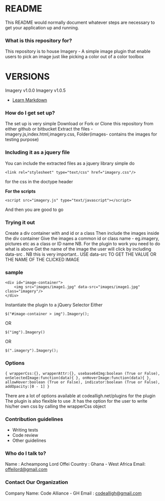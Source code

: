 # README #

This README would normally document whatever steps are necessary to get your application up and running.

### What is this repository for? ###
This repository is to house Imagery - A simple image plugin that enable users to pick an image just like picking a color out of a
color toolbox
# VERSIONS
Imagery v1.0.0
Imagery v1.0.5

* [Learn Markdown](https://bitbucket.org/tutorials/markdowndemo)

### How do I get set up? ###
The set up is very simple
Download or Fork or Clone this repository from either github or bitbucket
Extract the files - imagery.js,index.html,imagery.css, Folder(images- contains the images for testing purpose)

### Including it as a jquery file ###
You can include the extracted files as a jquery library
simple do 

	<link rel="stylesheet" type="text/css" href="imagery.css"/> 
for the css in the doctype header

**For the scripts** 

	<script src="imagery.js" type="text/javascript"></script>
And then you are good to go

### Trying it out ####
Create a div container with and id or a class 
Then include the images inside the div container
Give the images a common id or class name - eg.imagery, pictures etc as a class or ID name NB. For the plugin to work you need to 
do what is above
Get the name of the image the user will click by including data-src . NB this is very important..
USE data-src TO GET THE VALUE OR THE NAME OF THE CLICKED IMAGE

### sample ###
	<div id="image-container">
		<img src="images/image1.jpg" data-src="images/image1.jpg" class="imagery"/>
	</div>
Instantiate the plugin to a jQuery Selector
Either
	
	$("#image-container > img").Imagery();
	
OR

	$("img").Imagery()  
OR

	$(".imagery").Imagery();
### Options
`{
   wrapperCss:{},
   wrapperAttr:{},
   usebase64Img:boolean (True or False),
   onSelectedImage:function(data){
   },
   onHoverImage:function(data){
   },
   allowHover:boolean (True or False),
   indicator:boolean (True or False),
   addOpacity:[0 - 1]
 }`

There are a lot of options available at codealligh.net/plugins for the plugin
The plugin is also flexible to use .It has the option for the user to write his/her own css by calling the wrapperCss object

### Contribution guidelines ###

* Writing tests
* Code review
* Other guidelines

### Who do I talk to? ###
Name : Acheampong Lord Offei
Country : Ghana - West Africa
Email: offeilord@gmail.com

### Contact Our Organization ###
Company Name: Code Alliance - GH 
Email : codealligh@gmail.com
